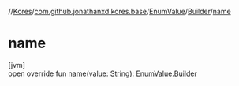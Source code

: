 //[Kores](../../../../index.md)/[com.github.jonathanxd.kores.base](../../index.md)/[EnumValue](../index.md)/[Builder](index.md)/[name](name.md)

# name

[jvm]\
open override fun [name](name.md)(value: [String](https://kotlinlang.org/api/latest/jvm/stdlib/kotlin/-string/index.html)): [EnumValue.Builder](index.md)
